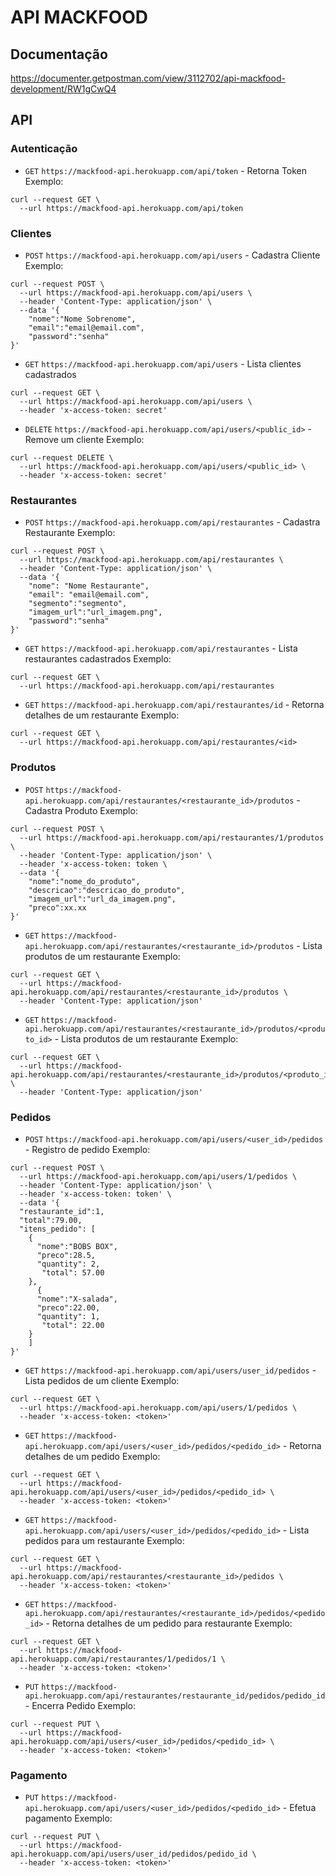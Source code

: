 API MACKFOOD
============

Documentação
------------
https://documenter.getpostman.com/view/3112702/api-mackfood-development/RW1gCwQ4

## API

### Autenticação

* `GET` `https://mackfood-api.herokuapp.com/api/token` - Retorna Token
Exemplo:
```
curl --request GET \
  --url https://mackfood-api.herokuapp.com/api/token
```

### Clientes

* `POST` `https://mackfood-api.herokuapp.com/api/users` - Cadastra Cliente
Exemplo:
```
curl --request POST \
  --url https://mackfood-api.herokuapp.com/api/users \
  --header 'Content-Type: application/json' \
  --data '{
	"nome":"Nome Sobrenome",
	"email":"email@email.com",
	"password":"senha"
}'
```


* `GET` `https://mackfood-api.herokuapp.com/api/users` - Lista clientes cadastrados
```
curl --request GET \
  --url https://mackfood-api.herokuapp.com/api/users \
  --header 'x-access-token: secret'
```


* `DELETE` `https://mackfood-api.herokuapp.com/api/users/<public_id>` - Remove um cliente
Exemplo:
```
curl --request DELETE \
  --url https://mackfood-api.herokuapp.com/api/users/<public_id> \
  --header 'x-access-token: secret'
```

### Restaurantes

* `POST` `https://mackfood-api.herokuapp.com/api/restaurantes` - Cadastra Restaurante
Exemplo:
```
curl --request POST \
  --url https://mackfood-api.herokuapp.com/api/restaurantes \
  --header 'Content-Type: application/json' \
  --data '{
	"nome": "Nome Restaurante",
	"email": "email@email.com",
	"segmento":"segmento",
	"imagem_url":"url_imagem.png",
	"password":"senha"
}'
```

* `GET` `https://mackfood-api.herokuapp.com/api/restaurantes` - Lista restaurantes cadastrados
Exemplo:
```
curl --request GET \
  --url https://mackfood-api.herokuapp.com/api/restaurantes
```

* `GET` `https://mackfood-api.herokuapp.com/api/restaurantes/id` - Retorna detalhes de um restaurante
Exemplo:
```
curl --request GET \
  --url https://mackfood-api.herokuapp.com/api/restaurantes/<id>
```

### Produtos

* `POST` `https://mackfood-api.herokuapp.com/api/restaurantes/<restaurante_id>/produtos` - Cadastra Produto
Exemplo:
```
curl --request POST \
  --url https://mackfood-api.herokuapp.com/api/restaurantes/1/produtos \
  --header 'Content-Type: application/json' \
  --header 'x-access-token: token \
  --data '{
	"nome":"nome_do_produto",
	"descricao":"descricao_do_produto",
	"imagem_url":"url_da_imagem.png",
	"preco":xx.xx
}'
```

* `GET` `https://mackfood-api.herokuapp.com/api/restaurantes/<restaurante_id>/produtos` - Lista produtos de um restaurante
Exemplo:
```
curl --request GET \
  --url https://mackfood-api.herokuapp.com/api/restaurantes/<restaurante_id>/produtos \
  --header 'Content-Type: application/json'
```

* `GET` `https://mackfood-api.herokuapp.com/api/restaurantes/<restaurante_id>/produtos/<produto_id>` - Lista produtos de um restaurante
Exemplo:
```
curl --request GET \
  --url https://mackfood-api.herokuapp.com/api/restaurantes/<restaurante_id>/produtos/<produto_id> \
  --header 'Content-Type: application/json'
```

### Pedidos

* `POST` `https://mackfood-api.herokuapp.com/api/users/<user_id>/pedidos` - Registro de pedido
Exemplo:
```
curl --request POST \
  --url https://mackfood-api.herokuapp.com/api/users/1/pedidos \
  --header 'Content-Type: application/json' \
  --header 'x-access-token: token' \
  --data '{
  "restaurante_id":1,
  "total":79.00,
  "itens_pedido": [
    {
      "nome":"BOBS BOX",
      "preco":28.5,
      "quantity": 2,
       "total": 57.00
    },
      {
      "nome":"X-salada",
      "preco":22.00,
      "quantity": 1,
       "total": 22.00
    }  
    ]
}'
```

* `GET` `https://mackfood-api.herokuapp.com/api/users/user_id/pedidos` - Lista pedidos de um cliente
Exemplo:
```
curl --request GET \
  --url https://mackfood-api.herokuapp.com/api/users/1/pedidos \
  --header 'x-access-token: <token>'
```

* `GET` `https://mackfood-api.herokuapp.com/api/users/<user_id>/pedidos/<pedido_id>` - Retorna detalhes de um pedido
Exemplo:
```
curl --request GET \
  --url https://mackfood-api.herokuapp.com/api/users/<user_id>/pedidos/<pedido_id> \
  --header 'x-access-token: <token>'
```

* `GET` `https://mackfood-api.herokuapp.com/api/users/<user_id>/pedidos/<pedido_id>` - Lista pedidos para um restaurante
Exemplo:
```
curl --request GET \
  --url https://mackfood-api.herokuapp.com/api/restaurantes/<restaurante_id>/pedidos \
  --header 'x-access-token: <token>'
```

* `GET` `https://mackfood-api.herokuapp.com/api/restaurantes/<restaurante_id>/pedidos/<pedido_id>` - Retorna detalhes de um pedido para restaurante
Exemplo:
```
curl --request GET \
  --url https://mackfood-api.herokuapp.com/api/restaurantes/1/pedidos/1 \
  --header 'x-access-token: <token>'
```

* `PUT` `https://mackfood-api.herokuapp.com/api/restaurantes/restaurante_id/pedidos/pedido_id` - Encerra Pedido
Exemplo:
```
curl --request PUT \
  --url https://mackfood-api.herokuapp.com/api/users/<user_id>/pedidos/<pedido_id> \
  --header 'x-access-token: <token>'
```



### Pagamento

* `PUT` `https://mackfood-api.herokuapp.com/api/users/<user_id>/pedidos/<pedido_id>` - Efetua pagamento
Exemplo:
```
curl --request PUT \
  --url https://mackfood-api.herokuapp.com/api/users/user_id/pedidos/pedido_id \
  --header 'x-access-token: <token>'
```

